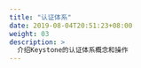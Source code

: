 ```yaml
---
title: "认证体系"
date: 2019-08-04T20:51:23+08:00
weight: 03
description: >
  介绍Keystone的认证体系概念和操作
---
```



